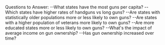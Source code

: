 Questions to Answer:
--What states have the most guns per capita?
--Which states have higher rates of handguns vs long guns?
--Are states with statistically older populations more or less likely to own guns?
--Are states with a higher population of veterans more likely to own guns?
--Are more educated states more or less likely to own guns?
--What's the impact of average income on gun ownership?
--Has gun ownership increased over time?